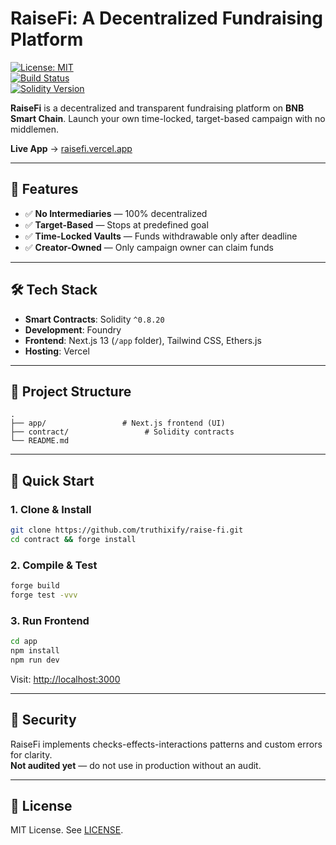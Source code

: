 # RaiseFi: A Decentralized Fundraising Platform  
[![License: MIT](https://img.shields.io/badge/License-MIT-yellow.svg)](https://opensource.org/licenses/MIT)  
[![Build Status](https://img.shields.io/badge/build-passing-brightgreen)](https://github.com/foundry-rs/foundry)  
[![Solidity Version](https://img.shields.io/badge/solidity-^0.8.20-blue)](https://soliditylang.org/)  

**RaiseFi** is a decentralized and transparent fundraising platform on **BNB Smart Chain**. Launch your own time-locked, target-based campaign with no middlemen.  

**Live App** → [raisefi.vercel.app](https://raisefi.vercel.app/)  

---

## 🌟 Features
- ✅ **No Intermediaries** — 100% decentralized  
- ✅ **Target-Based** — Stops at predefined goal  
- ✅ **Time-Locked Vaults** — Funds withdrawable only after deadline  
- ✅ **Creator-Owned** — Only campaign owner can claim funds  

---

## 🛠 Tech Stack
- **Smart Contracts**: Solidity `^0.8.20`
- **Development**: Foundry  
- **Frontend**: Next.js 13 (`/app` folder), Tailwind CSS, Ethers.js  
- **Hosting**: Vercel  

---

## 📂 Project Structure
```
.
├── app/                 # Next.js frontend (UI)
├── contract/                 # Solidity contracts
└── README.md
```

---

## 🚀 Quick Start
### 1. Clone & Install
```bash
git clone https://github.com/truthixify/raise-fi.git
cd contract && forge install
```

### 2. Compile & Test
```bash
forge build
forge test -vvv
```

### 3. Run Frontend
```bash
cd app
npm install
npm run dev
```

Visit: [http://localhost:3000](http://localhost:3000)

---

## 🔐 Security
RaiseFi implements checks-effects-interactions patterns and custom errors for clarity.  
**Not audited yet** — do not use in production without an audit.

---

## 📄 License
MIT License. See [LICENSE](https://opensource.org/licenses/MIT).